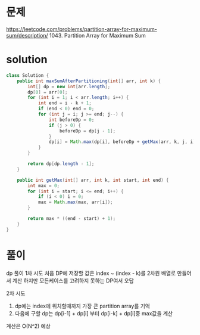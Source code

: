 # 문제
https://leetcode.com/problems/partition-array-for-maximum-sum/description/
1043. Partition Array for Maximum Sum

# solution
```java
class Solution {
    public int maxSumAfterPartitioning(int[] arr, int k) {
        int[] dp = new int[arr.length];
        dp[0] = arr[0];
        for (int i = 1; i < arr.length; i++) {
            int end = i - k + 1;
            if (end < 0) end = 0;
            for (int j = i; j >= end; j--) {
                int beforeDp = 0;
                if (j > 0) {
                    beforeDp = dp[j - 1];
                }
                dp[i] = Math.max(dp[i], beforeDp + getMax(arr, k, j, i));
            }
        }

        return dp[dp.length - 1];
    }

    public int getMax(int[] arr, int k, int start, int end) {
        int max = 0;
        for (int i = start; i <= end; i++) {
            if (i < 0) i = 0;
            max = Math.max(max, arr[i]);
        }

        return max * ((end - start) + 1);
    }
}
```

# 풀이
dp 풀이
1차 시도
처음 DP에 저장할 값은 index ~ (index - k)를 2차원 배열로 만들어서 계산
하지만 모든케이스를 고려하지 못하는 DP여서 오답

2차 시도
1. dp에는 index에 위치할때까지 가장 큰 partition array를 기억
2. 다음에 구할 dp는 dp[i-1] + dp[i] 부터 dp[i-k] + dp[i]중 max값을 계산

계산은 O(N^2) 예상